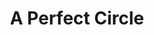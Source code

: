 ---
title: "A Perfect Circle"
summary: "A Perfect Circle is an American rock band formed in Los Angeles, California in 1999 by guitarist Billy Howerdel and Tool vocalist Maynard James Keenan. A Perfect Circle has released four studio albums, the first three during the early 2000s: Mer de Noms, their debut album in 2000, and followed up by Thirteenth Step in 2003; then in 2004, Emotive—an album of radically re-worked cover songs. Shortly after Emotive's release, the band went on hiatus; Keenan returned to Tool and started up solo work under the band name Puscifer, while Howerdel released a solo album, Keep Telling Myself It's Alright, under the moniker Ashes Divide. Band activity was sporadic in the following years; the band reformed in 2010, and played live shows on and off between 2010 and 2013, but fell into inactivity after the release of their greatest hits album, Three Sixty, and a live album box set, A Perfect Circle Live: Featuring Stone and Echo in late 2013. The band reformed in 2017 to record a fourth album, Eat the Elephant, which was released on April 20, 2018.
Prone to downtime due to Keenan's other musical commitments, the band has featured a variety of musicians throughout alternating periods of activity and inactivity, and has changed line-ups on each album, leaving Keenan and Howerdel the only constant members. The original incarnation of the band included Paz Lenchantin on bass, Troy Van Leeuwen on guitar, and Josh Freese on drums. Primus drummer Tim Alexander had briefly stood in as a drummer prior to Freese in the band's initial live shows; however, this was prior to releasing any material. Band collaborator and producer Danny Lohner and Marilyn Manson bassist Jeordie White were also members for a short period in the early 2000s. The band's current lineup features Smashing Pumpkins guitarist James Iha, bassist Matt McJunkins, and drummer Jeff Friedl, the latter two also being contributors to the related Puscifer and Ashes Divide projects. Despite the varied cast and numerous lineup changes, the stylistic content of A Perfect Circle's songs has remained consistent with Howerdel as music composer, and Keenan writing lyrics and vocal melodies. The band's studio albums have been generally well received critically and commercially, with their first three studio albums selling 4 million copies collectively as of 2005."
slug: "a-perfect-circle"
image: "a-perfect-circle.jpg"
apple_music_artist_url: "https://music.apple.com/gb/artist/a-perfect-circle/652503"
wikipedia_url: "https://en.wikipedia.org/wiki/A_Perfect_Circle"
---